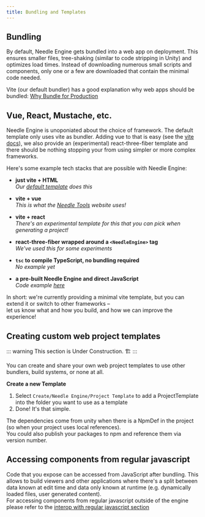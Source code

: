 ```yaml
---
title: Bundling and Templates
---
```


## Bundling

By default, Needle Engine gets bundled into a web app on deployment. This ensures smaller files, tree-shaking (similar to code stripping in Unity) and optimizes load times. Instead of downloading numerous small scripts and components, only one or a few are downloaded that contain the minimal code needed.  

Vite (our default bundler) has a good explanation why web apps should be bundled: [Why Bundle for Production](https://vitejs.dev/guide/why.html)

## Vue, React, Mustache, etc.

Needle Engine is unoponiated about the choice of framework. The default template only uses vite as bundler. Adding vue to that is easy (see the [vite docs](https://vitejs.dev)), we also provide an (experimental) react-three-fiber template and there should be nothing stopping your from using simpler or more complex frameworks.

Here's some example tech stacks that are possible with Needle Engine:  

- **just vite + HTML**  
    *Our [default template](https://engine.needle.tools/samples/sandbox/) does this*
    
- **vite + vue**  
    *This is what the [Needle Tools](https://needle.tools) website uses!*
- **vite + react**  
    *There's an experimental template for this that you can pick when generating a project!*
- **react-three-fiber wrapped around a `<NeedleEngine>` tag**  
    *We've used this for some experiments*  
- **`tsc` to compile TypeScript, no bundling required**  
    *No example yet*  
- **a pre-built Needle Engine and direct JavaScript**  
    *Code example [here](./vanilla-js.html)*

In short: we're currently providing a minimal vite template, but you can extend it or switch to other frameworks –  
let us know what and how you build, and how we can improve the experience!

## Creating custom web project templates

::: warning
This section is Under Construction.  🏗️
:::

You can create and share your own web project templates to use other bundlers, build systems, or none at all.  

**Create a new Template**  
1. Select `Create/Needle Engine/Project Template` to add a ProjectTemplate into the folder you want to use as a template 
2. Done! It's that simple.

The dependencies come from unity when there is a NpmDef in the project (so when your project uses local references).  
You could also publish your packages to npm and reference them via version number.  

## Accessing components from regular javascript
    
Code that you expose can be accessed from JavaScript after bundling. This allows to build viewers and other applications where there's a split between data known at edit time and data only known at runtime (e.g. dynamically loaded files, user generated content).  
For accessing components from regular javascript outside of the engine please refer to the [interop with regular javascript section](./scripting.md#accessing-components-from-external-javascript)

